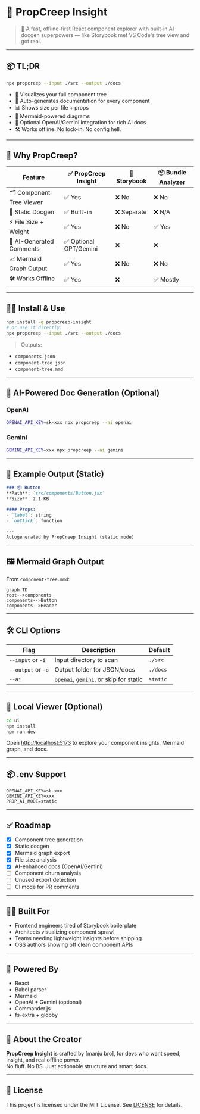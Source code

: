 # 🚀 PropCreep Insight

> 🔎 A fast, offline-first React component explorer with built-in AI docgen superpowers — like Storybook met VS Code's tree view and got real.

---

## 📦 TL;DR

```bash
npx propcreep --input ./src --output ./docs
```

- 📁 Visualizes your full component tree  
- 🧠 Auto-generates documentation for every component  
- 📊 Shows size per file + props  
- 🧬 Mermaid-powered diagrams  
- 🤖 Optional OpenAI/Gemini integration for rich AI docs  
- 🛠 Works offline. No lock-in. No config hell.

---

## 🎯 Why PropCreep?

| Feature                   | ✅ PropCreep Insight | 🧸 Storybook | 📦 Bundle Analyzer |
|---------------------------|----------------------|--------------|--------------------|
| 🗂 Component Tree Viewer   | ✅ Yes                | ❌ No         | ❌ No               |
| 📜 Static Docgen           | ✅ Built-in           | ❌ Separate   | ❌ N/A              |
| ⚡ File Size + Weight      | ✅ Yes                | ❌ No         | ✅ Yes              |
| 🔁 AI-Generated Comments   | ✅ Optional GPT/Gemini| ❌            | ❌                  |
| 📈 Mermaid Graph Output    | ✅ Yes                | ❌ No         | ❌ No               |
| 🛠 Works Offline           | ✅ Yes                | ❌            | ✅ Mostly           |

---

## 🧑‍💻 Install & Use

```bash
npm install -g propcreep-insight
# or use it directly:
npx propcreep --input ./src --output ./docs
```

> Outputs:

- `components.json`
- `component-tree.json`
- `component-tree.mmd`

---

## 🧠 AI-Powered Doc Generation (Optional)

### OpenAI

```bash
OPENAI_API_KEY=sk-xxx npx propcreep --ai openai
```

### Gemini

```bash
GEMINI_API_KEY=xxx npx propcreep --ai gemini
```

---

## 🧾 Example Output (Static)

```markdown
### 📦 Button
**Path**: `src/components/Button.jsx`  
**Size**: 2.1 KB

#### Props:
- `label`: string  
- `onClick`: function  

---
Autogenerated by PropCreep Insight (static mode)
```

---

## 🖼 Mermaid Graph Output

From `component-tree.mmd`:

```mermaid
graph TD
root-->components
components-->Button
components-->Header
```

---

## 🛠 CLI Options

| Flag             | Description                                 | Default          |
|------------------|---------------------------------------------|------------------|
| `--input` or `-i` | Input directory to scan                    | `./src`          |
| `--output` or `-o`| Output folder for JSON/docs                | `./docs`         |
| `--ai`           | `openai`, `gemini`, or skip for static      | `static`         |

---

## 🧠 Local Viewer (Optional)

```bash
cd ui
npm install
npm run dev
```

Open [http://localhost:5173](http://localhost:5173) to explore your component insights, Mermaid graph, and docs.

---

## 📦 .env Support

```env
OPENAI_API_KEY=sk-xxx
GEMINI_API_KEY=xxx
PROP_AI_MODE=static
```

---

## ✅ Roadmap

- [x] Component tree generation  
- [x] Static docgen  
- [x] Mermaid graph export  
- [x] File size analysis  
- [x] AI-enhanced docs (OpenAI/Gemini)  
- [ ] Component churn analysis  
- [ ] Unused export detection  
- [ ] CI mode for PR comments  

---

## 👨‍💻 Built For

- Frontend engineers tired of Storybook boilerplate  
- Architects visualizing component sprawl  
- Teams needing lightweight insights before shipping  
- OSS authors showing off clean component APIs  

---

## 🧠 Powered By

- React  
- Babel parser  
- Mermaid  
- OpenAI + Gemini (optional)  
- Commander.js  
- fs-extra + globby  

---

## 🧙 About the Creator

**PropCreep Insight** is crafted by [manju bro], for devs who want speed, insight, and real offline power.  
No fluff. No BS. Just actionable structure and smart docs.

---

## 📜 License

This project is licensed under the
MIT License. See [LICENSE](./LICENSE) for details.
